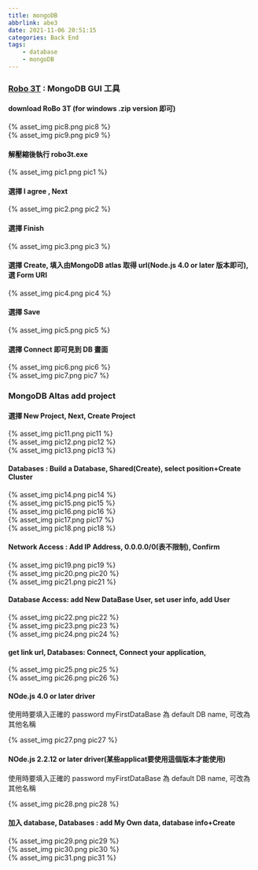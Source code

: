 ```yaml
---
title: mongoDB
abbrlink: abe3
date: 2021-11-06 20:51:15
categories: Back End
tags:
	- database
	- mongoDB
---
```


### [Robo 3T](https://robomongo.org/) : MongoDB GUI 工具

#### download RoBo 3T (for windows .zip version 即可)
<div style="max-width:500px">
	{% asset_img pic8.png pic8 %}
</div>

<div style="max-width:500px">
	{% asset_img pic9.png pic9 %}
</div>

#### 解壓縮後執行 robo3t.exe
<div style="max-width:700px">
	{% asset_img pic1.png pic1 %}
</div>

#### 選擇 I agree , Next
<div style="max-width:500px">
	{% asset_img pic2.png pic2 %}
</div>

#### 選擇 Finish
<div style="max-width:500px">
	{% asset_img pic3.png pic3 %}
</div>

#### 選擇 Create, 填入由MongoDB atlas 取得 url(Node.js 4.0 or later 版本即可), 選 Form URI
<div style="max-width:700px">
	{% asset_img pic4.png pic4 %}
</div>

#### 選擇 Save 
<div style="max-width:700px">
	{% asset_img pic5.png pic5 %}
</div>

#### 選擇 Connect 即可見到 DB 畫面
<div style="max-width:500px">
	{% asset_img pic6.png pic6 %}
</div>

<div style="max-width:500px">
	{% asset_img pic7.png pic7 %}
</div>

### MongoDB Altas add project
#### 選擇 New Project, Next, Create Project
<div style="max-width:700px">
	{% asset_img pic11.png pic11 %}
</div>

<div style="max-width:700px">
	{% asset_img pic12.png pic12 %}
</div>

<div style="max-width:700px">
	{% asset_img pic13.png pic13 %}
</div>

#### Databases : Build a Database, Shared(Create), select position+Create Cluster 
<div style="max-width:700px">
	{% asset_img pic14.png pic14 %}
</div>


<div style="max-width:700px">
	{% asset_img pic15.png pic15 %}
</div>

<div style="max-width:700px">
	{% asset_img pic16.png pic16 %}
</div>

<div style="max-width:700px">
	{% asset_img pic17.png pic17 %}
</div>

<div style="max-width:700px">
	{% asset_img pic18.png pic18 %}
</div>

#### Network Access : Add IP Address, 0.0.0.0/0(表不限制), Confirm
<div style="max-width:700px">
	{% asset_img pic19.png pic19 %}
</div>

<div style="max-width:700px">
	{% asset_img pic20.png pic20 %}
</div>

<div style="max-width:700px">
	{% asset_img pic21.png pic21 %}
</div>

#### Database Access: add New DataBase User, set user info, add User
<div style="max-width:700px">
	{% asset_img pic22.png pic22 %}
</div>

<div style="max-width:700px">
	{% asset_img pic23.png pic23 %}
</div>

<div style="max-width:700px">
	{% asset_img pic24.png pic24 %}
</div>

#### get link url, Databases: Connect, Connect your application, 
<div style="max-width:700px">
	{% asset_img pic25.png pic25 %}
</div>

<div style="max-width:700px">
	{% asset_img pic26.png pic26 %}
</div>

#### NOde.js 4.0 or later driver
使用時要填入正確的 password
myFirstDataBase 為 default DB name, 可改為其他名稱
<div style="max-width:700px">
	{% asset_img pic27.png pic27 %}
</div>

#### NOde.js 2.2.12 or later driver(某些applicat要使用這個版本才能使用)
使用時要填入正確的 password
myFirstDataBase 為 default DB name, 可改為其他名稱
<div style="max-width:700px">
	{% asset_img pic28.png pic28 %}
</div>

#### 加入 database, Databases : add My Own data, database info+Create 
<div style="max-width:700px">
	{% asset_img pic29.png pic29 %}
</div>

<div style="max-width:700px">
	{% asset_img pic30.png pic30 %}
</div>

<div style="max-width:700px">
	{% asset_img pic31.png pic31 %}
</div>










